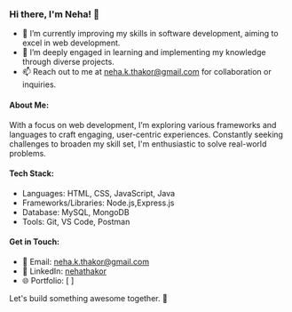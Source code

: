 ### Hi there, I'm Neha! 👋

- 🔭 I’m currently improving my skills in software development, aiming to excel in web development.
- 🌱 I’m deeply engaged in learning and implementing my knowledge through diverse projects.
- 📫 Reach out to me at [neha.k.thakor@gmail.com](mailto:neha.k.thakor@gmail.com) for collaboration or inquiries.

#### About Me:

With a focus on web development, I’m exploring various frameworks and languages to craft engaging, user-centric experiences. 
Constantly seeking challenges to broaden my skill set, I'm enthusiastic to solve real-world problems.

#### Tech Stack:

- Languages: HTML, CSS, JavaScript, Java
- Frameworks/Libraries: Node.js,Express.js
- Database: MySQL, MongoDB
- Tools: Git, VS Code, Postman

#### Get in Touch:

- 📧 Email: [neha.k.thakor@gmail.com](mailto:neha.k.thakor@gmail.com)
- 💼 LinkedIn: [nehathakor](https://www.linkedin.com/in/neha-thakor-5b606b290?lipi=urn%3Ali%3Apage%3Ad_flagship3_profile_view_base_contact_details%3BnSJmJ32jTuqtDq1iUEGb9A%3D%3D)
- 🌐 Portfolio: [ ]

Let's build something awesome together. 🚀

